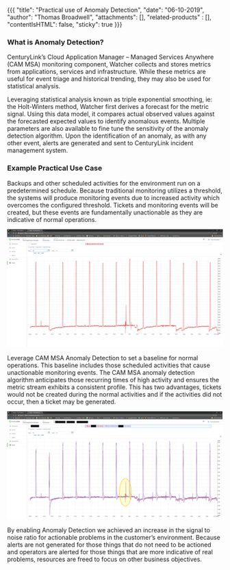 {{{
  "title": "Practical use of Anomaly Detection",
  "date": "06-10-2019",
  "author": "Thomas Broadwell",
  "attachments": [],
  "related-products" : [],
  "contentIsHTML": false,
  "sticky": true
}}}


### What is Anomaly Detection?

CenturyLink’s Cloud Application Manager – Managed Services Anywhere (CAM MSA) monitoring component, Watcher collects and stores metrics from applications, services and infrastructure.  While these metrics are useful for event triage and historical trending, they may also be used for statistical analysis.  

Leveraging statistical analysis known as triple exponential smoothing, ie: the Holt-Winters method, Watcher first derives a forecast for the metric signal.  Using this data model, it compares actual observed values against the forecasted expected values to identify anomalous events.  Multiple parameters are also available to fine tune the sensitivity of the anomaly detection algorithm.  Upon the identification of an anomaly, as with any other event, alerts are generated and sent to CenturyLink incident management system.

### Example Practical Use Case

Backups and other scheduled activities for the environment run on a predetermined schedule.  Because traditional monitoring utilizes a threshold, the systems will produce monitoring events due to increased activity which overcomes the configured threshold.  Tickets and monitoring events will be created, but these events are fundamentally unactionable as they are indicative of normal operations.

![graph-of-daily-use.png](../../images/cloud-application-manager/graph-of-daily-use.png)

Leverage CAM MSA Anomaly Detection to set a baseline for normal operations.  This baseline includes those scheduled activities that cause unactionable monitoring events.  The CAM MSA anomaly detection algorithm anticipates those recurring times of high activity and ensures the metric stream exhibits a consistent profile.  This has two advantages, tickets would not be created during the normal activities and if the activities did not occur, then a ticket may be generated.

![graph-of-daily-use-with-confidence-band.png](../../images/cloud-application-manager/graph-of-daily-use-with-confidence-band.png)

By enabling Anomaly Detection we achieved an increase in the signal to noise ratio for actionable problems in the customer’s environment.  Because alerts are not generated for those things that do not need to be actioned and operators are alerted for those things that are more indicative of real problems, resources are freed to focus on other business objectives. 
